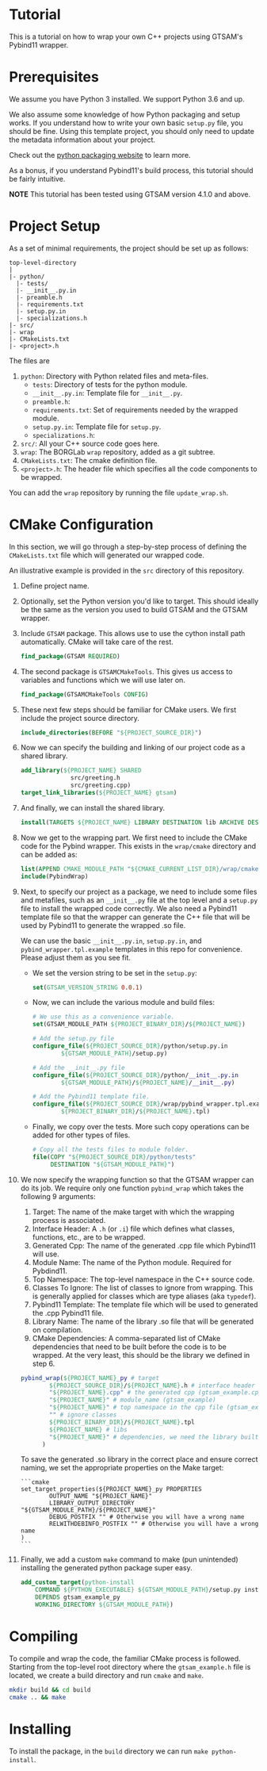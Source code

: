 # Tutorial

This is a tutorial on how to wrap your own C++ projects using GTSAM's Pybind11 wrapper.

# Prerequisites

We assume you have Python 3 installed. We support Python 3.6 and up.

We also assume some knowledge of how Python packaging and setup works. If you understand how to write your own basic `setup.py` file, you should be fine.
Using this template project, you should only need to update the metadata information about your project. 

Check out the [python packaging website](https://packaging.python.org/tutorials/packaging-projects/) to learn more.

As a bonus, if you understand Pybind11's build process, this tutorial should be fairly intuitive.

**NOTE** This tutorial has been tested using GTSAM version 4.1.0 and above.

# Project Setup

As a set of minimal requirements, the project should be set up as follows:

```
top-level-directory
|
|- python/
  |- tests/
  |- __init__.py.in
  |- preamble.h
  |- requirements.txt
  |- setup.py.in
  |- specializations.h
|- src/
|- wrap
|- CMakeLists.txt
|- <project>.h
```

The files are

1. `python`: Directory with Python related files and meta-files.
    - `tests`: Directory of tests for the python module.
    - `__init__.py.in`: Template file for `__init__.py`.
    - `preamble.h`:
    - `requirements.txt`: Set of requirements needed by the wrapped module.
    - `setup.py.in`: Template file for `setup.py`.
    - `specializations.h`:
2. `src/`: All your C++ source code goes here.
3. `wrap`: The BORGLab `wrap` repository, added as a git subtree.
4. `CMakeLists.txt`: The cmake definition file.
5. `<project>.h`: The header file which specifies all the code components to be wrapped.

You can add the `wrap` repository by running the file `update_wrap.sh`.

# CMake Configuration

In this section, we will go through a step-by-step process of defining the `CMakeLists.txt` file which will generated our wrapped code.

An illustrative example is provided in the `src` directory of this repository.

1. Define project name.
2. Optionally, set the Python version you'd like to target. This should ideally be the same as the version you used to build GTSAM and the GTSAM wrapper.
3. Include `GTSAM` package. This allows use to use the cython install path automatically. CMake will take care of the rest.

    ```cmake
    find_package(GTSAM REQUIRED)
    ```

 4. The second package is `GTSAMCMakeTools`. This gives us access to variables and functions which we will use later on.

    ```cmake
    find_package(GTSAMCMakeTools CONFIG)
    ```

5. These next few steps should be familiar for CMake users. We first include the project source directory.

    ```cmake
    include_directories(BEFORE "${PROJECT_SOURCE_DIR}")
    ```

6. Now we can specify the building and linking of our project code as a shared library.

    ```cmake
    add_library(${PROJECT_NAME} SHARED
                  src/greeting.h
                  src/greeting.cpp)
    target_link_libraries(${PROJECT_NAME} gtsam)
    ```

7. And finally, we can install the shared library.

    ```cmake
    install(TARGETS ${PROJECT_NAME} LIBRARY DESTINATION lib ARCHIVE DESTINATION lib RUNTIME DESTINATION bin)
    ```

8. Now we get to the wrapping part. We first need to include the CMake code for the Pybind wrapper. This exists in the `wrap/cmake` directory and can be added as:

    ```cmake
    list(APPEND CMAKE_MODULE_PATH "${CMAKE_CURRENT_LIST_DIR}/wrap/cmake")
    include(PybindWrap)
    ```
9. Next, to specify our project as a package, we need to include some files and metafiles, such as an `__init__.py` file at the top level and a `setup.py` file to install the wrapped code correctly. We also need a Pybind11 template file so that the wrapper can generate the C++ file that will be used by Pybind11 to generate the wrapped .so file.

    We can use the basic `__init__.py.in`, `setup.py.in`, and `pybind_wrapper.tpl.example` templates in this repo for convenience. Please adjust them as you see fit.

    - We set the version string to be set in the `setup.py`:
        ```cmake
        set(GTSAM_VERSION_STRING 0.0.1)
        ```
    
    - Now, we can include the various module and build files:
        ```cmake
        # We use this as a convenience variable.
        set(GTSAM_MODULE_PATH ${PROJECT_BINARY_DIR}/${PROJECT_NAME})

        # Add the setup.py file
        configure_file(${PROJECT_SOURCE_DIR}/python/setup.py.in
                ${GTSAM_MODULE_PATH}/setup.py)
        
        # Add the __init__.py file
        configure_file(${PROJECT_SOURCE_DIR}/python/__init__.py.in
                ${GTSAM_MODULE_PATH}/${PROJECT_NAME}/__init__.py)

        # Add the Pybind11 template file.
        configure_file(${PROJECT_SOURCE_DIR}/wrap/pybind_wrapper.tpl.example
                ${PROJECT_BINARY_DIR}/${PROJECT_NAME}.tpl)
        
        ```

    - Finally, we copy over the tests. More such copy operations can be added for other types of files.

        ```cmake
        # Copy all the tests files to module folder.
        file(COPY "${PROJECT_SOURCE_DIR}/python/tests"
             DESTINATION "${GTSAM_MODULE_PATH}")
        ```

10. We now specify the wrapping function so that the GTSAM wrapper can do its job. We require only one function `pybind_wrap` which takes the following 9 arguments:

    1. Target: The name of the make target with which the wrapping process is associated.
    2. Interface Header: A `.h` (or `.i`) file which defines what classes, functions, etc., are to be wrapped.
    3. Generated Cpp: The name of the generated .cpp file which Pybind11 will use.
    4. Module Name: The name of the Python module. Required for Pybdind11.
    5. Top Namespace: The top-level namespace in the C++ source code.
    6. Classes To Ignore: The list of classes to ignore from wrapping. This is generally applied for classes which are type aliases (aka `typedef`).
    7. Pybind11 Template: The template file which will be used to generated the .cpp Pybind11 file.
    8. Library Name: The name of the library .so file that will be generated on compilation.
    9. CMake Dependencies: A comma-separated list of CMake dependencies that need to be built before the code is to be wrapped. At the very least, this should be the library we defined in step 6.

    ```cmake
    pybind_wrap(${PROJECT_NAME}_py # target
            ${PROJECT_SOURCE_DIR}/${PROJECT_NAME}.h # interface header file (gtsam_example.h in the root directory)
            "${PROJECT_NAME}.cpp" # the generated cpp (gtsam_example.cpp)
            "${PROJECT_NAME}" # module_name (gtsam_example)
            "${PROJECT_NAME}" # top namespace in the cpp file (gtsam_example)
            "" # ignore classes
            ${PROJECT_BINARY_DIR}/${PROJECT_NAME}.tpl
            ${PROJECT_NAME} # libs
            "${PROJECT_NAME}" # dependencies, we need the library built in step 6 as the minimum.
          )
    ```

    To save the generated .so library in the correct place and ensure correct naming, we set the appropriate properties on the Make target:

        ```cmake
        set_target_properties(${PROJECT_NAME}_py PROPERTIES
                OUTPUT_NAME "${PROJECT_NAME}"
                LIBRARY_OUTPUT_DIRECTORY "${GTSAM_MODULE_PATH}/${PROJECT_NAME}"
                DEBUG_POSTFIX "" # Otherwise you will have a wrong name
                RELWITHDEBINFO_POSTFIX "" # Otherwise you will have a wrong name
        )
        ```

11. Finally, we add a custom `make` command to make (pun unintended) installing the generated python package super easy.

    ```cmake
    add_custom_target(python-install
        COMMAND ${PYTHON_EXECUTABLE} ${GTSAM_MODULE_PATH}/setup.py install
        DEPENDS gtsam_example_py
        WORKING_DIRECTORY ${GTSAM_MODULE_PATH})
    ```

# Compiling

To compile and wrap the code, the familiar CMake process is followed. Starting from the top-level root directory where the `gtsam_example.h` file is located, we create a build directory and run `cmake` and `make`.

```sh
mkdir build && cd build
cmake .. && make
```

# Installing

To install the package, in the `build` directory we can run `make python-install`.
